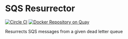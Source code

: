 SQS Resurrector
=====================
[![Circle CI](https://circleci.com/gh/haskell-works/sqs-resurrector.svg?style=svg&circle-token=a3229b274096969da3d78aa37bbb8e185e6fa620)](https://circleci.com/gh/haskell-works/sqs-resurrector)
[![Docker Repository on Quay](https://quay.io/repository/haskell_works/sqs-resurrector/status "Docker Repository on Quay")](https://quay.io/repository/haskell_works/sqs-resurrector)

Resurrects SQS messages from a given dead letter queue
